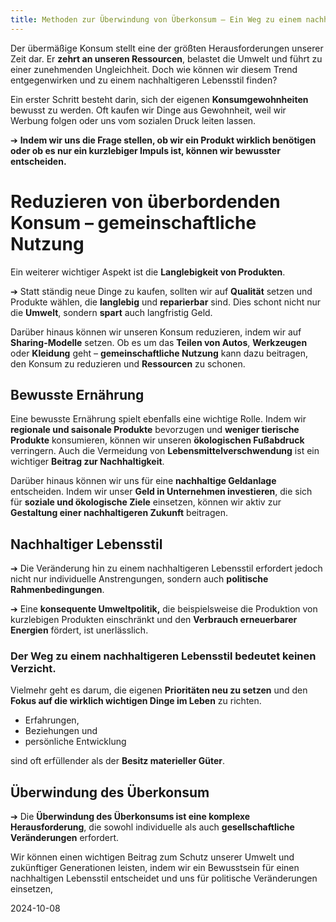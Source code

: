 ```yaml
---
title: Methoden zur Überwindung von Überkonsum – Ein Weg zu einem nachhaltigeren Lebensstil
---
```

Der übermäßige Konsum stellt eine der größten Herausforderungen unserer Zeit dar. Er **zehrt an unseren Ressourcen**, belastet die Umwelt und führt zu einer zunehmenden Ungleichheit. Doch wie können wir diesem Trend entgegenwirken und zu einem nachhaltigeren Lebensstil finden?

Ein erster Schritt besteht darin, sich der eigenen **Konsumgewohnheiten** bewusst zu werden. Oft kaufen wir Dinge aus Gewohnheit, weil wir Werbung folgen oder uns vom sozialen Druck leiten lassen. 

➔ **Indem wir uns die Frage stellen, ob wir ein Produkt wirklich benötigen oder ob es nur ein kurzlebiger Impuls ist, können wir bewusster entscheiden.**

# Reduzieren von überbordenden Konsum – gemeinschaftliche Nutzung

Ein weiterer wichtiger Aspekt ist die **Langlebigkeit von Produkten**. 

➔ Statt ständig neue Dinge zu kaufen, sollten wir auf **Qualität** setzen und Produkte wählen, die **langlebig** und **reparierbar** sind. Dies schont nicht nur die **Umwelt**, sondern **spart** auch langfristig Geld.

Darüber hinaus können wir unseren Konsum reduzieren, indem wir auf **Sharing-Modelle** setzen. Ob es um das **Teilen von Autos**, **Werkzeugen** oder **Kleidung** geht – **gemeinschaftliche Nutzung** kann dazu beitragen, den Konsum zu reduzieren und **Ressourcen** zu schonen.

## Bewusste Ernährung

Eine bewusste Ernährung spielt ebenfalls eine wichtige Rolle. Indem wir **regionale und saisonale Produkte** bevorzugen und **weniger tierische Produkte** konsumieren, können wir unseren **ökologischen Fußabdruck** verringern. Auch die Vermeidung von **Lebensmittelverschwendung** ist ein wichtiger **Beitrag zur Nachhaltigkeit**.

Darüber hinaus können wir uns für eine **nachhaltige Geldanlage** entscheiden. Indem wir unser **Geld in Unternehmen investieren**, die sich für **soziale und ökologische Ziele** einsetzen, können wir aktiv zur **Gestaltung einer nachhaltigeren Zukunft** beitragen.

## Nachhaltiger Lebensstil

➔ Die Veränderung hin zu einem nachhaltigeren Lebensstil erfordert jedoch nicht nur individuelle Anstrengungen, sondern auch **politische Rahmenbedingungen**. 

➔ Eine **konsequente Umweltpolitik,** die beispielsweise die Produktion von kurzlebigen Produkten einschränkt und den **Verbrauch erneuerbarer Energien** fördert, ist unerlässlich.

### Der Weg zu einem nachhaltigeren Lebensstil bedeutet keinen Verzicht. 

Vielmehr geht es darum, die eigenen **Prioritäten neu zu setzen** und den **Fokus auf die wirklich wichtigen Dinge im Leben** zu richten. 

* Erfahrungen,   
* Beziehungen und   
* persönliche Entwicklung 

sind oft erfüllender als der **Besitz materieller Güter**.

## Überwindung des Überkonsum

➔ Die **Überwindung des Überkonsums ist eine komplexe Herausforderung**, die sowohl individuelle als auch **gesellschaftliche Veränderungen** erfordert. 

Wir können einen wichtigen Beitrag zum Schutz unserer Umwelt und zukünftiger Generationen leisten, indem wir ein Bewusstsein für einen nachhaltigen Lebensstil entscheidet und uns für politische Veränderungen einsetzen, 

2024-10-08